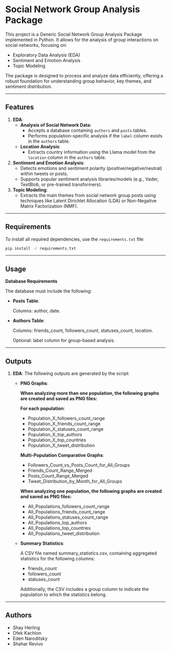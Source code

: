 # Social Network Group Analysis Package

This project is a Generic Social Network Group Analysis Package implemented in Python. It allows for the analysis of group interactions on social networks, focusing on:
- Exploratory Data Analysis (EDA)
- Sentiment and Emotion Analysis
- Topic Modeling

The package is designed to process and analyze data efficiently, offering a robust foundation for understanding group behavior, key themes, and sentiment distribution.

---

## Features

1. **EDA**:
   - **Analysis of Social Network Data**:
      - Accepts a database containing `authors` and `posts` tables.
      - Performs population-specific analysis if the `label` column exists in the `authors` table.
   - **Location Analysis**:
      - Extracts country information using the Llama model from the `location` column in the `authors` table.
2. **Sentiment and Emotion Analysis**:
   - Detects emotions and sentiment polarity (positive/negative/neutral) within tweets or posts.
   - Supports popular sentiment analysis libraries/models (e.g., Vader, TextBlob, or pre-trained transformers).
3. **Topic Modeling**:
   - Extracts the main themes from social network group posts using techniques like Latent Dirichlet Allocation (LDA) or Non-Negative Matrix Factorization (NMF).
---

## Requirements

To install all required dependencies, use the `requirements.txt` file:

```bash
pip install -r requirements.txt
```

---

## Usage

**Database Requirements**

The database must include the following:

- **Posts Table**:
  
   Columns: author, date.
  
- **Authors Table**:
  
   Columns: friends_count, followers_count, statuses_count, location.
  
   Optional: label column for group-based analysis.

---

## Outputs

1. **EDA**:
   The following outputs are generated by the script:
   - **PNG Graphs**:
     
      **When analyzing more than one population, the following graphs are created and saved as PNG files:**
     
      **For each population**:
      - Population_X_followers_count_range
      - Population_X_friends_count_range
      - Population_X_statuses_count_range
      - Population_X_top_authors
      - Population_X_top_countries
      - Population_X_tweet_distribution
      
      **Multi-Population Comparative Graphs**:
      - Followers_Count_vs_Posts_Count_for_All_Groups
      - Friends_Count_Range_Merged
      - Posts_Count_Range_Merged
      - Tweet_Distribution_by_Month_for_All_Groups
    
       **When analyzing one population, the following graphs are created and saved as PNG files:**
     
      - All_Populations_followers_count_range
      - All_Populations_friends_count_range
      - All_Populations_statuses_count_range
      - All_Populations_top_authors
      - All_Populations_top_countries
      - All_Populations_tweet_distribution
   
   - **Summary Statistics**:
     
     A CSV file named summary_statistics.csv, containing aggregated statistics for the following columns:
      - friends_count
      - followers_count
      - statuses_count
    
     Additionally, the CSV includes a group column to indicate the population to which the statistics belong.

---

## Authors
- Shay Herling 
- Ofek Kachlon
- Eden Naroditsky
- Shahar Revivo
